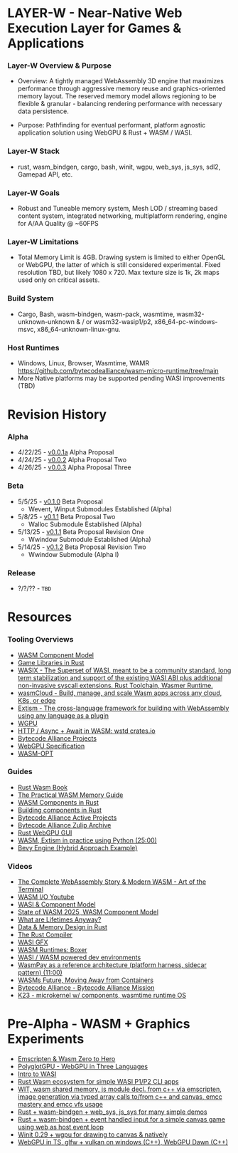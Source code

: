 # LAYER-W - Near-Native Web Execution Layer for Games & Applications

### Layer-W Overview & Purpose

- Overview: A tightly managed WebAssembly 3D engine that maximizes performance through aggressive memory reuse and graphics-oriented memory layout. The reserved memory model allows regioning to be flexible & granular - balancing rendering performance with necessary data persistence.

- Purpose: Pathfinding for eventual performant, platform agnostic application solution using WebGPU & Rust + WASM / WASI.

### Layer-W Stack

- rust, wasm_bindgen, cargo, bash, winit, wgpu, web_sys, js_sys, sdl2, Gamepad API, etc.

### Layer-W Goals

- Robust and Tuneable memory system, Mesh LOD / streaming based content system, integrated networking, multiplatform rendering, engine for A/AA Quality @ ~60FPS

### Layer-W Limitations

- Total Memory Limit is 4GB. Drawing system is limited to either OpenGL or WebGPU, the latter of which is still considered experimental. Fixed resolution TBD, but likely 1080 x 720. Max texture size is 1k, 2k maps used only on critical assets.

### Build System

- Cargo, Bash, wasm-bindgen, wasm-pack, wasmtime, wasm32-unknown-unknown & / or wasm32-wasip1/p2, x86_64-pc-windows-msvc, x86_64-unknown-linux-gnu.

### Host Runtimes

- Windows, Linux, Browser, Wasmtime, WAMR https://github.com/bytecodealliance/wasm-micro-runtime/tree/main
- More Native platforms may be supported pending WASI improvements (TBD)

# Revision History

### Alpha

- 4/22/25 - [v0.0.1a](/engine/research/pre-lim/layerwV0.0.1a.md) Alpha Proposal
- 4/24/25 - [v0.0.2](/engine/research/pre-lim/layerwV0.0.2.md) Alpha Proposal Two
- 4/26/25 - [v0.0.3](/engine/research/pre-lim/layerwV0.0.3.md) Alpha Proposal Three

### Beta

- 5/5/25 - [v0.1.0](/engine/research/beta/layerwV0.1.0.md) Beta Proposal
  - Wevent, Winput Submodules Established (Alpha)
- 5/8/25 - [v0.1.1](/engine/research/beta/layerwV0.1.1.md) Beta Proposal Two
  - Walloc Submodule Established (Alpha)
- 5/13/25 - [v0.1.1](/engine/research/beta/layerwV0.1.1.md) Beta Proposal Revision One
  - Wwindow Submodule Established (Alpha)
- 5/14/25 - [v0.1.2](/engine/research/beta/layerwV0.1.2.md) Beta Proposal Revision Two
  - Wwindow Submodule (Alpha I)

### Release

- ?/?/?? - `TBD`

# Resources

### Tooling Overviews

- [WASM Component Model](https://component-model.bytecodealliance.org/)
- [Game Libraries in Rust](https://arewegameyet.rs/)
- [WASIX - The Superset of WASI, meant to be a community standard, long term stabilization and support of the existing WASI ABI plus additional non-invasive syscall extensions. Rust Toolchain, Wasmer Runtime.](https://wasix.org/)
- [wasmCloud - Build, manage, and scale Wasm apps across any cloud, K8s, or edge](https://wasmcloud.com/)
- [Extism - The cross-language framework for building with WebAssembly using any language as a plugin](https://extism.org/)
- [WGPU](https://crates.io/crates/wgpu)
- [HTTP / Async + Await in WASM: wstd crates.io](https://crates.io/crates/wstd)
- [Bytecode Alliance Projects](https://github.com/bytecodealliance)
- [WebGPU Specification](https://www.w3.org/TR/webgpu/)
- [WASM-OPT](https://rustwasm.github.io/book/reference/code-size.html)

### Guides

- [Rust Wasm Book](https://rustwasm.github.io/docs/book/why-rust-and-webassembly.html)
- [The Practical WASM Memory Guide](https://radu-matei.com/blog/practical-guide-to-wasm-memory/)
- [WASM Components in Rust](https://component-model.bytecodealliance.org/language-support/rust.html)
- [Building components in Rust](https://component-model.bytecodealliance.org/language-support/rust.html)
- [Bytecode Alliance Active Projects](https://github.com/bytecodealliance/governance/tree/main/projects)
- [Bytecode Alliance Zulip Archive](https://github.com/bytecodealliance/zulip-archive)
- [Rust WebGPU GUI](https://github.com/zupzup/rust-wgpu-gui-example/tree/main)
- [WASM, Extism in practice using Python (25:00)](https://www.youtube.com/watch?v=Wxw-YAGYHDc)
- [Bevy Engine (Hybrid Approach Example)](https://bevyengine.org/)

### Videos

- [The Complete WebAssembly Story & Modern WASM - Art of the Terminal](https://www.youtube.com/watch?v=Wxw-YAGYHDc)
- [WASM I/O Youtube](https://www.youtube.com/@wasmio)
- [WASI & Component Model](https://www.youtube.com/watch?v=mkkYNw8gTQg)
- [State of WASM 2025, WASM Component Model](https://www.youtube.com/watch?v=KK0FKiQ7nis)
- [What are Lifetimes Anyway?](https://www.youtube.com/watch?v=gRAVZv7V91Q)
- [Data & Memory Design in Rust](https://www.youtube.com/watch?v=7_o-YRxf_cc)
- [The Rust Compiler](https://www.youtube.com/watch?v=Ju7v6vgfEt8)
- [WASI GFX](https://www.youtube.com/watch?v=HBJ1-S65bbM)
- [WASM Runtimes: Boxer](https://www.youtube.com/watch?v=rHOwhkHv21U)
- [WASI / WASM powered dev environments](https://www.youtube.com/watch?v=4bbU1gA2aSks)
- [WasmPay as a reference architecture (platform harness, sidecar pattern) (11:00)](https://www.youtube.com/watch?v=FM2B8kYEasw)
- [WASMs Future, Moving Away from Containers](https://www.youtube.com/watch?v=ZrLL6jrSVtk&t=480s)
- [Bytecode Alliance - Bytecode Alliance Mission](https://www.youtube.com/watch?v=ZrLL6jrSVtk)
- [K23 - microkernel w/ components, wasmtime runtime OS](https://www.youtube.com/watch?v=LraPUAV-fOo)

# Pre-Alpha - WASM + Graphics Experiments

- [Emscripten & Wasm Zero to Hero](https://github.com/nathanpotter17/emcc-wasm)
- [PolyglotGPU - WebGPU in Three Languages](https://github.com/nathanpotter17/polyglot-gpu)
- [Intro to WASI](https://github.com/nathanpotter17/emcc-wasm/blob/main/src/wasi/README.md)
- [Rust Wasm ecosystem for simple WASI P1/P2 CLI apps](https://github.com/nathanpotter17/emcc-wasm/tree/main/src/wasi/rust/wasm-cla)
- [WIT, wasm shared memory, js module decl. from c++ via emscripten, image generation via typed array calls to/from c++ and canvas, emcc mastery and emcc vfs usage](https://github.com/nathanpotter17/emcc-wasm/tree/main/src/library)
- [Rust + wasm-bindgen + web_sys, js_sys for many simple demos](https://github.com/nathanpotter17/emcc-wasm/tree/main/src/wasi/rust/wasm-sys-bindgen)
- [Rust + wasm-bindgen + event handled input for a simple canvas game using web as host event loop](https://github.com/nathanpotter17/emcc-wasm/tree/main/src/wasi/rust/wasm-input)
- [Winit 0.29 + wgpu for drawing to canvas & natively](https://github.com/nathanpotter17/emcc-wasm/tree/main/src/wasi/rust/wasm-wgpu)
- [WebGPU in TS, glfw + vulkan on windows (C++), WebGPU Dawn (C++)](https://github.com/nathanpotter17/polyglot-gpu)

